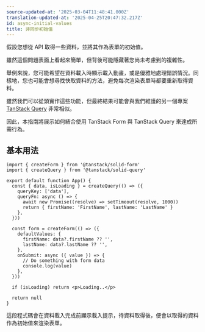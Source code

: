 ```yaml
---
source-updated-at: '2025-03-04T11:48:41.000Z'
translation-updated-at: '2025-04-25T20:47:32.217Z'
id: async-initial-values
title: 非同步初始值
---
```

假設您想從 API 取得一些資料，並將其作為表單的初始值。

雖然這個問題表面上看起來簡單，但背後可能隱藏著您尚未考慮到的複雜性。

舉例來說，您可能希望在資料載入時顯示載入動畫，或是優雅地處理錯誤情況。同樣地，您也可能會想尋找快取資料的方法，避免每次渲染表單時都要重新取得資料。

雖然我們可以從頭實作這些功能，但最終結果可能會與我們維護的另一個專案 [TanStack Query](https://tanstack.com/query) 非常相似。

因此，本指南將展示如何結合使用 TanStack Form 與 TanStack Query 來達成所需行為。

## 基本用法

```tsx
import { createForm } from '@tanstack/solid-form'
import { createQuery } from '@tanstack/solid-query'

export default function App() {
  const { data, isLoading } = createQuery(() => ({
    queryKey: ['data'],
    queryFn: async () => {
      await new Promise((resolve) => setTimeout(resolve, 1000))
      return { firstName: 'FirstName', lastName: 'LastName' }
    },
  }))

  const form = createForm(() => ({
    defaultValues: {
      firstName: data?.firstName ?? '',
      lastName: data?.lastName ?? '',
    },
    onSubmit: async ({ value }) => {
      // Do something with form data
      console.log(value)
    },
  }))

  if (isLoading) return <p>Loading..</p>

  return null
}
```

這段程式碼會在資料載入完成前顯示載入提示，待資料取得後，便會以取得的資料作為初始值來渲染表單。
